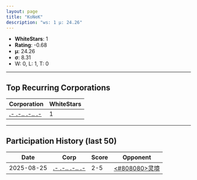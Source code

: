 ```yaml
---
layout: page
title: "KoNeK"
description: "ws: 1 μ: 24.26"
---
```

- **WhiteStars**: 1
- **Rating**: -0.68
- **μ**: 24.26  
- **σ**: 8.31
- W: 0, L: 1, T: 0

---

## Top Recurring Corporations

| Corporation | WhiteStars |
| --- | --- |
| [\.\- \.\-\.\. \.\-\.\. \.\-](https://ws.tsl.rocks/corp/f71612c31faaae770d61fd8b88f0fc3e0d2c13e7fc8851439ff4c12c0205fda6/) | 1 |

---

## Participation History (last 50)

| Date | Corp | Score | Opponent |
| --- | --- | --- | --- |
| 2025-08-25 | [\.\- \.\-\.\. \.\-\.\. \.\-](https://ws.tsl.rocks/corp/f71612c31faaae770d61fd8b88f0fc3e0d2c13e7fc8851439ff4c12c0205fda6/) | 2-5 | [<\#808080\>灵境](https://ws.tsl.rocks/corp/a2d2c6e8937e5829f27a4ab86f22af9a7f5d53e52f64eea3c3b4f7f8531b1b25/) |
